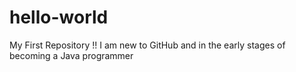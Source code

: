 # hello-world
My First Repository !!
I am new to GitHub and in the early stages of becoming a Java programmer
